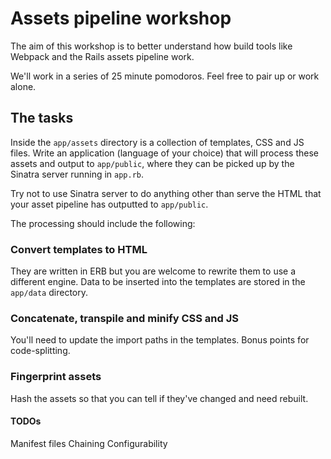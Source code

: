 # Assets pipeline workshop

The aim of this workshop is to better understand how build tools like Webpack and the Rails assets pipeline work.

We'll work in a series of 25 minute pomodoros. Feel free to pair up or work alone.

## The tasks

Inside the `app/assets` directory is a collection of templates, CSS and JS files. Write an application (language of your choice) that will process these assets and output to `app/public`, where they can be picked up by the Sinatra server running in `app.rb`.

Try not to use Sinatra server to do anything other than serve the HTML that your asset pipeline has outputted to `app/public`.

The processing should include the following:

### Convert templates to HTML

They are written in ERB but you are welcome to rewrite them to use a different engine. Data to be inserted into the templates are stored in the `app/data` directory.

### Concatenate, transpile and minify CSS and JS

You'll need to update the import paths in the templates. Bonus points for code-splitting.

### Fingerprint assets

Hash the assets so that you can tell if they've changed and need rebuilt.

#### TODOs

Manifest files
Chaining
Configurability

